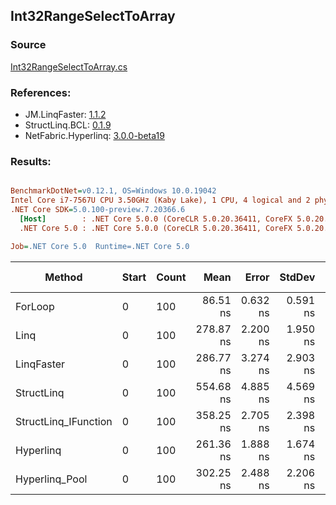 ﻿## Int32RangeSelectToArray

### Source
[Int32RangeSelectToArray.cs](../LinqBenchmarks/Int32/Range/Int32RangeSelectToArray.cs)

### References:
- JM.LinqFaster: [1.1.2](https://www.nuget.org/packages/JM.LinqFaster/1.1.2)
- StructLinq.BCL: [0.1.9](https://www.nuget.org/packages/StructLinq.BCL/0.1.9)
- NetFabric.Hyperlinq: [3.0.0-beta19](https://www.nuget.org/packages/NetFabric.Hyperlinq/3.0.0-beta19)

### Results:
``` ini

BenchmarkDotNet=v0.12.1, OS=Windows 10.0.19042
Intel Core i7-7567U CPU 3.50GHz (Kaby Lake), 1 CPU, 4 logical and 2 physical cores
.NET Core SDK=5.0.100-preview.7.20366.6
  [Host]        : .NET Core 5.0.0 (CoreCLR 5.0.20.36411, CoreFX 5.0.20.36411), X64 RyuJIT
  .NET Core 5.0 : .NET Core 5.0.0 (CoreCLR 5.0.20.36411, CoreFX 5.0.20.36411), X64 RyuJIT

Job=.NET Core 5.0  Runtime=.NET Core 5.0  

```
|               Method | Start | Count |      Mean |    Error |   StdDev | Ratio | RatioSD |  Gen 0 | Gen 1 | Gen 2 | Allocated |
|--------------------- |------ |------ |----------:|---------:|---------:|------:|--------:|-------:|------:|------:|----------:|
|              ForLoop |     0 |   100 |  86.51 ns | 0.632 ns | 0.591 ns |  1.00 |    0.00 | 0.2027 |     - |     - |     424 B |
|                 Linq |     0 |   100 | 278.87 ns | 2.200 ns | 1.950 ns |  3.22 |    0.04 | 0.2446 |     - |     - |     512 B |
|           LinqFaster |     0 |   100 | 286.77 ns | 3.274 ns | 2.903 ns |  3.31 |    0.04 | 0.4053 |     - |     - |     848 B |
|           StructLinq |     0 |   100 | 554.68 ns | 4.885 ns | 4.569 ns |  6.41 |    0.06 | 0.7839 |     - |     - |    1640 B |
| StructLinq_IFunction |     0 |   100 | 358.25 ns | 2.705 ns | 2.398 ns |  4.14 |    0.04 | 0.7839 |     - |     - |    1640 B |
|            Hyperlinq |     0 |   100 | 261.36 ns | 1.888 ns | 1.674 ns |  3.02 |    0.03 | 0.2027 |     - |     - |     424 B |
|       Hyperlinq_Pool |     0 |   100 | 302.25 ns | 2.488 ns | 2.206 ns |  3.49 |    0.03 | 0.0267 |     - |     - |      56 B |
